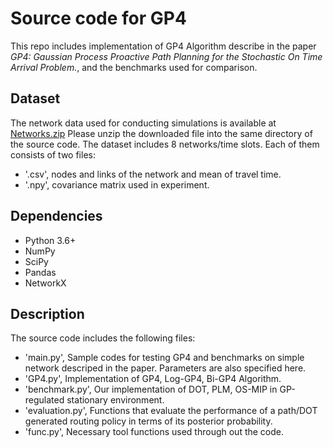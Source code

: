 # Source code for GP4
This repo includes implementation of GP4 Algorithm describe in the paper *GP4: Gaussian Process Proactive Path Planning for the Stochastic On Time Arrival Problem.*, and the benchmarks used for comparison.

## Dataset
The network data used for conducting simulations is available at [Networks.zip](https://drive.google.com/file/d/12L7PRDGWPF-S6sz-tFMFgfeBZWwQwVaV/view?usp=sharing)
Please unzip the downloaded file into the same directory of the source code.
The dataset includes 8 networks/time slots. Each of them consists of two files:
- '.csv', nodes and links of the network and mean of travel time.
- '.npy', covariance matrix used in experiment.

## Dependencies
- Python 3.6+
- NumPy
- SciPy
- Pandas
- NetworkX

## Description
The source code includes the following files:
- 'main.py', Sample codes for testing GP4 and benchmarks on simple network descriped in the paper. Parameters are also specified here.
- 'GP4.py', Implementation of GP4, Log-GP4, Bi-GP4 Algorithm.
- 'benchmark.py', Our implementation of DOT, PLM, OS-MIP in GP-regulated stationary environment.
- 'evaluation.py', Functions that evaluate the performance of a path/DOT generated routing policy in terms of its posterior probability.
- 'func.py', Necessary tool functions used through out the code.

